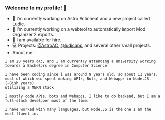 ### Welcome to my profile! 👋
- 🔭 I’m currently working on Astro Anticheat and a new project called Ludic.
- 🌱 I’m currently working on a webtool to automatically import Mod Organizer 2 exports.
- 💼 I am available for hire.
- 💻 Projects: [@AstroAC](https://github.com/Astro-Anticheat), [@ludicapp](https://github.com/ludicapp), and several other small projects.
- About me:
```
I am 20 years old, and I am currently attending a university working towards a Bachelors degree in Computer Science

I have been coding since i was around 9 years old, so about 11 years.
most of which was spent making APIs, Bots, and Webapps in Node.JS. (~8ish years)
utilizing a MERN stack
  
I mostly code APIs, bots and Webapps. I like to do backend, but I am a full-stack developer most of the time.

I have worked with many languages, but Node.JS is the one I am the most fluent in.
```
